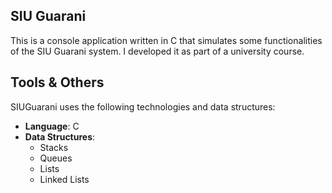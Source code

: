 ## SIU Guarani
This is a console application written in C that simulates some functionalities of the SIU Guarani system. I developed it as part of a university course.

## Tools & Others
SIUGuarani uses the following technologies and data structures:
- **Language**: C
- **Data Structures**:
  - Stacks
  - Queues
  - Lists
  - Linked Lists
